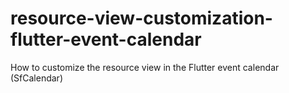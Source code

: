 # resource-view-customization-flutter-event-calendar
How to customize the resource view in the Flutter event calendar (SfCalendar)
